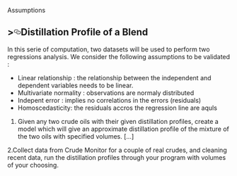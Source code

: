 Assumptions

<h2>><svg class="octicon octicon-link" viewBox="0 0 16 16" version="1.1" width="16" height="16" aria-hidden="true"><path fill-rule="evenodd" d="M4 9h1v1H4c-1.5 0-3-1.69-3-3.5S2.55 3 4 3h4c1.45 0 3 1.69 3 3.5 0 1.41-.91 2.72-2 3.25V8.59c.58-.45 1-1.27 1-2.09C10 5.22 8.98 4 8 4H4c-.98 0-2 1.22-2 2.5S3 9 4 9zm9-3h-1v1h1c1 0 2 1.22 2 2.5S13.98 12 13 12H9c-.98 0-2-1.22-2-2.5 0-.83.42-1.64 1-2.09V6.25c-1.09.53-2 1.84-2 3.25C6 11.31 7.55 13 9 13h4c1.45 0 3-1.69 3-3.5S14.5 6 13 6z"></path></svg></a>Distillation Profile of a Blend</h2>

In this serie of computation, two datasets will be used to perform two regressions analysis. 
We consider the following assumptions to be validated :
- Linear relationship : the relationship between the independent and dependent variables needs to be linear.
- Multivariate normality : observations are normaly distributed 
- Indepent error : implies no correlations in the errors (residuals)
- Homoscedasticity: the residuals accros the regression line are aquls

1. Given any two crude oils with their given distillation profiles, create a model which will give an approximate distillation
profile of the mixture of the two oils with specified volumes. [...]





2.Collect data from Crude Monitor for a couple of real crudes, and cleaning recent data, run the distillation
profiles through your program with volumes of your choosing.
